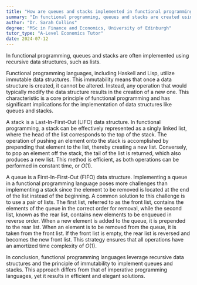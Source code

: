 ```yaml
---
title: "How are queues and stacks implemented in functional programming?"
summary: "In functional programming, queues and stacks are created using recursive data structures, particularly lists, to manage data efficiently and maintain functional purity."
author: "Dr. Sarah Collins"
degree: "MSc in Finance and Economics, University of Edinburgh"
tutor_type: "A-Level Economics Tutor"
date: 2024-07-12
---
```


In functional programming, queues and stacks are often implemented using recursive data structures, such as lists.

Functional programming languages, including Haskell and Lisp, utilize immutable data structures. This immutability means that once a data structure is created, it cannot be altered. Instead, any operation that would typically modify the data structure results in the creation of a new one. This characteristic is a core principle of functional programming and has significant implications for the implementation of data structures like queues and stacks.

A stack is a Last-In-First-Out (LIFO) data structure. In functional programming, a stack can be effectively represented as a singly linked list, where the head of the list corresponds to the top of the stack. The operation of pushing an element onto the stack is accomplished by prepending that element to the list, thereby creating a new list. Conversely, to pop an element off the stack, the tail of the list is returned, which also produces a new list. This method is efficient, as both operations can be performed in constant time, or $O(1)$.

A queue is a First-In-First-Out (FIFO) data structure. Implementing a queue in a functional programming language poses more challenges than implementing a stack since the element to be removed is located at the end of the list instead of the beginning. A common solution to this challenge is to use a pair of lists. The first list, referred to as the front list, contains the elements of the queue in the correct order for removal, while the second list, known as the rear list, contains new elements to be enqueued in reverse order. When a new element is added to the queue, it is prepended to the rear list. When an element is to be removed from the queue, it is taken from the front list. If the front list is empty, the rear list is reversed and becomes the new front list. This strategy ensures that all operations have an amortized time complexity of $O(1)$.

In conclusion, functional programming languages leverage recursive data structures and the principle of immutability to implement queues and stacks. This approach differs from that of imperative programming languages, yet it results in efficient and elegant solutions.
    